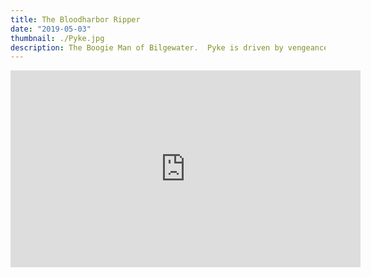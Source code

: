```yaml
---
title: The Bloodharbor Ripper
date: "2019-05-03"
thumbnail: ./Pyke.jpg
description: The Boogie Man of Bilgewater.  Pyke is driven by vengeance, but his madness is what makes him so scary.  He is a great character in his own right, but at the same time he makes the world of Bilgewater feel full and thus real.  He evokes imagery of fearful sailors telling ghost stories to their shipmates.  Never turn your back on the sea.  
---
```


<div class="post-content-body-wide">

<iframe width="560" height="315" src="https://www.youtube.com/embed/UjX7FAwc7lw?controls=0" title="YouTube video player" frameborder="0" allow="accelerometer; autoplay; clipboard-write; encrypted-media; gyroscope; picture-in-picture" allowfullscreen></iframe>

</div>
